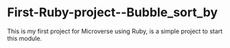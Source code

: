 # First-Ruby-project--Bubble_sort_by
This is my first project for Microverse using Ruby, is a simple project to start this module.
